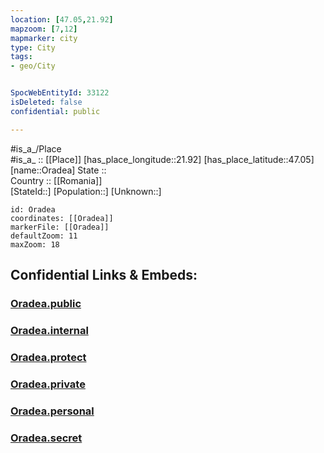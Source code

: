 ```yaml
---
location: [47.05,21.92] 
mapzoom: [7,12] 
mapmarker: city 
type: City
tags:
- geo/City


SpocWebEntityId: 33122
isDeleted: false
confidential: public

---
```

#is_a_/Place  
#is_a_ :: [[Place]] 
[has_place_longitude::21.92] 
[has_place_latitude::47.05] 
[name::Oradea] 
State ::  
Country :: [[Romania]]  
[StateId::] 
[Population::] 
[Unknown::] 


```leaflet
id: Oradea
coordinates: [[Oradea]] 
markerFile: [[Oradea]] 
defaultZoom: 11 
maxZoom: 18
```


## Confidential Links & Embeds: 

### [Oradea.public](/_public/\Earth\Continent\Europe\Europe~East\Romania\Regions~Romania\Romania~Nord-Vest\Bihor\CityOradea.public.md) 

### [Oradea.internal](/_internal/\Earth\Continent\Europe\Europe~East\Romania\Regions~Romania\Romania~Nord-Vest\Bihor\CityOradea.internal.md) 

### [Oradea.protect](/_protect/\Earth\Continent\Europe\Europe~East\Romania\Regions~Romania\Romania~Nord-Vest\Bihor\CityOradea.protect.md) 

### [Oradea.private](/_private/\Earth\Continent\Europe\Europe~East\Romania\Regions~Romania\Romania~Nord-Vest\Bihor\CityOradea.private.md) 

### [Oradea.personal](/_personal/\Earth\Continent\Europe\Europe~East\Romania\Regions~Romania\Romania~Nord-Vest\Bihor\CityOradea.personal.md) 

### [Oradea.secret](/_secret/\Earth\Continent\Europe\Europe~East\Romania\Regions~Romania\Romania~Nord-Vest\Bihor\CityOradea.secret.md)


